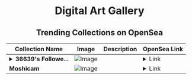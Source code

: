 <div align="center">

# Digital Art Gallery

## Trending Collections on OpenSea

| Collection Name                       | Image                                                                                     | Description                       | OpenSea Link                                                                                          |
|---------------------------------------|-------------------------------------------------------------------------------------------|-----------------------------------|--------------------------------------------------------------------------------------------------------|
| **<details><summary>36639's Followe...</summary>36639's Follower</details>** | ![Image](https://i.seadn.io/s/raw/files/19f9f090920392cc3650cbdf4361755b.png?w=500&auto=format?w=200&auto=format) |  | <details><summary>Link</summary>[36639's Follower](https://opensea.io/collection/36639-s-follower)</details> |
| **Moshicam** | ![Image](https://i.seadn.io/s/raw/files/862c8108736c93019cbf41da239e422e.png?w=500&auto=format?w=200&auto=format) |  | <details><summary>Link</summary>[Moshicam](https://opensea.io/collection/moshicam-2137)</details> |

</div>
